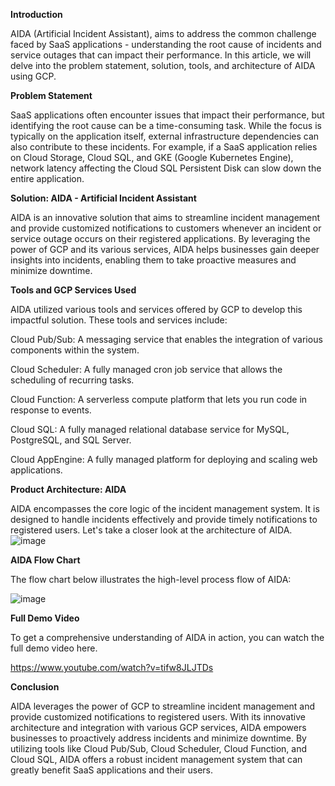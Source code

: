 **Introduction**

AIDA (Artificial Incident Assistant),  aims to address the common challenge faced by SaaS applications - understanding the root cause of incidents and service outages that can impact their performance. In this article, we will delve into the problem statement, solution, tools, and architecture of AIDA using GCP.


**Problem Statement**

SaaS applications often encounter issues that impact their performance, but identifying the root cause can be a time-consuming task. While the focus is typically on the application itself, external infrastructure dependencies can also contribute to these incidents. For example, if a SaaS application relies on Cloud Storage, Cloud SQL, and GKE (Google Kubernetes Engine), network latency affecting the Cloud SQL Persistent Disk can slow down the entire application.


**Solution: AIDA - Artificial Incident Assistant**

AIDA is an innovative solution that aims to streamline incident management and provide customized notifications to customers whenever an incident or service outage occurs on their registered applications. By leveraging the power of GCP and its various services, AIDA helps businesses gain deeper insights into incidents, enabling them to take proactive measures and minimize downtime.


**Tools and GCP Services Used**

AIDA utilized various tools and services offered by GCP to develop this impactful solution. These tools and services include:



Cloud Pub/Sub: A messaging service that enables the integration of various components within the system.

Cloud Scheduler: A fully managed cron job service that allows the scheduling of recurring tasks.

Cloud Function: A serverless compute platform that lets you run code in response to events.

Cloud SQL: A fully managed relational database service for MySQL, PostgreSQL, and SQL Server.

Cloud AppEngine: A fully managed platform for deploying and scaling web applications.


**Product Architecture: AIDA**

AIDA encompasses the core logic of the incident management system. It is designed to handle incidents effectively and provide timely notifications to registered users. Let's take a closer look at the architecture of AIDA.
![image](https://github.com/ahamedyaserarafath/Aida/assets/4734859/e99c7d84-d04a-43e7-95a9-65af91533ef8)


**AIDA Flow Chart**

The flow chart below illustrates the high-level process flow of AIDA:


![image](https://github.com/ahamedyaserarafath/Aida/assets/4734859/33777cdd-1e9f-4ed4-91e0-33e6998ca954)


**Full Demo Video**

To get a comprehensive understanding of AIDA in action, you can watch the full demo video here.

https://www.youtube.com/watch?v=tifw8JLJTDs


**Conclusion**

AIDA leverages the power of GCP to streamline incident management and provide customized notifications to registered users. With its innovative architecture and integration with various GCP services, AIDA empowers businesses to proactively address incidents and minimize downtime. By utilizing tools like Cloud Pub/Sub, Cloud Scheduler, Cloud Function, and Cloud SQL, AIDA offers a robust incident management system that can greatly benefit SaaS applications and their users.

